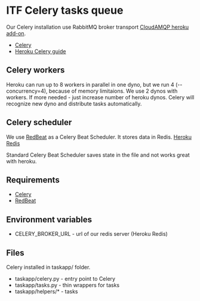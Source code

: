 # ITF Celery tasks queue

Our Celery installation use RabbitMQ broker transport [CloudAMQP heroku add-on](https://elements.heroku.com/addons/cloudamqp).

* [Celery](http://www.celeryproject.org/)
* [Heroku Celery guide](https://devcenter.heroku.com/articles/celery-heroku)

## Celery workers
Heroku can run up to 8 workers in parallel in one dyno, but we run 4 (--concurrency=4), because of memory limitaions.
We use 2 dynos with workers. If more needed - just increase number of heroku dynos. Celery will recognize new dyno and distribute tasks automatically.

## Celery scheduler
We use [RedBeat](https://github.com/sibson/redbeat) as a Celery Beat Scheduler. It  stores data in Redis. [Heroku Redis](https://elements.heroku.com/addons/heroku-redis)

Standard Celery Beat Scheduler saves state in the file and not works great with heroku.

## Requirements

* [Celery](http://docs.celeryproject.org/en/v4.1.0/django/index.html)
* [RedBeat](https://github.com/sibson/redbeat)

## Environment variables

* CELERY_BROKER_URL - url of our redis server (Heroku Redis)

## Files
Celery installed in taskapp/ folder.

* taskapp/celery.py - entry point to Celery
* taskapp/tasks.py - thin wrappers for tasks
* taskapp/helpers/* - tasks
